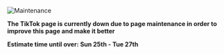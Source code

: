 <!-- Start of Maintenance Code -->


![Maintenance](https://image.opencart.com/cache/5abf1dea704be-resize-710x380.jpg)

**The TikTok page is currently down due to page maintenance in order to improve this page and make it better**

**Estimate time until over: Sun 25th - Tue 27th**


<!-- End of Maintenance Code -->



<!-- Start of Page Code -->

<!--
<img crossorigin="anonymous" src="https://image.winudf.com/v2/image1/Y29tLmdvb2dsZS5hbmRyb2lkLnlvdXR1YmVfaWNvbl8xNTU1MTE3NTQ3XzA5NA/icon.png?w=140&fakeurl=1" class="svg" alt="Youtube icon" width="50" height="50">

**Youtube**

**By Google Inc**

**Version 17.49.37**

<a href="https://d.apkpure.com/b/XAPK/com.google.android.youtube?versionCode=1533275584">Download APK</a>
-->

<!-- End of Page Code -->

